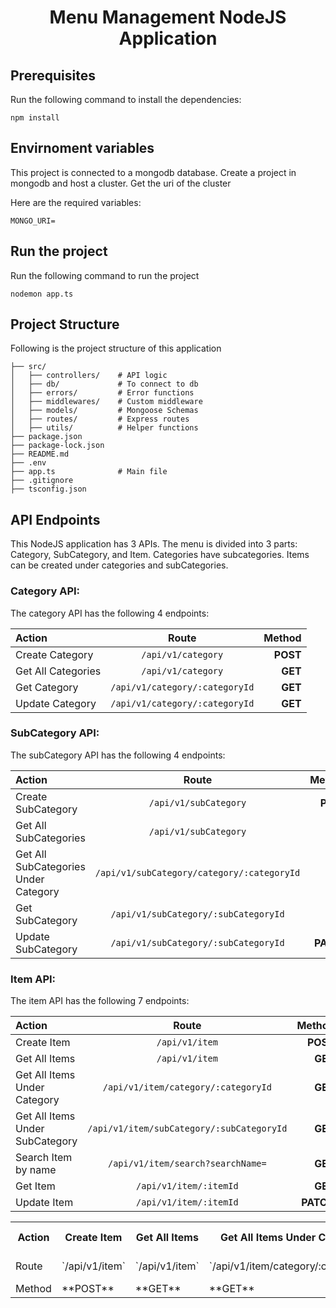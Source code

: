 <h1 display="flex" align="center">Menu Management NodeJS Application</h1>

## Prerequisites

Run the following command to install the dependencies:

```npm install```


## Envirnoment variables

This project is connected to a mongodb database. Create a project in mongodb and host a cluster. Get the uri of the cluster

Here are the required variables:

```MONGO_URI=```


## Run the project

Run the following command to run the project

```nodemon app.ts```


## Project Structure

Following is the project structure of this application

```
├── src/
│   ├── controllers/    # API logic
│   ├── db/             # To connect to db
│   ├── errors/         # Error functions
│   ├── middlewares/    # Custom middleware
│   ├── models/         # Mongoose Schemas
│   ├── routes/         # Express routes
│   ├── utils/          # Helper functions
├── package.json
├── package-lock.json
├── README.md
├── .env
├── app.ts              # Main file
├── .gitignore
├── tsconfig.json
```


## API Endpoints

This NodeJS application has 3 APIs. The menu is divided into 3 parts: Category, SubCategory, and Item. Categories have subcategories. Items can be created under categories and subCategories.

### Category API:

The category API has the following 4 endpoints:

| Action |  Route  | Method |
|:-----|:--------:|------:|
| Create Category   | `/api/v1/category` | **POST** |
| Get All Categories   |  `/api/v1/category`  |   **GET** |
| Get Category   | `/api/v1/category/:categoryId` |    **GET** |
| Update Category   | `/api/v1/category/:categoryId` |    **GET** |

### SubCategory API:

The subCategory API has the following 4 endpoints:

| Action |  Route  | Method |
|:-----|:--------:|------:|
| Create SubCategory   | `/api/v1/subCategory` | **POST** |
| Get All SubCategories   |  `/api/v1/subCategory`  |   **GET** |
| Get All SubCategories Under Category   | `/api/v1/subCategory/category/:categoryId` |    **GET** |
| Get SubCategory   | `/api/v1/subCategory/:subCategoryId` |    **GET** |
| Update SubCategory   | `/api/v1/subCategory/:subCategoryId` |    **PATCH** |



### Item API:

The item API has the following 7 endpoints:

| Action |  Route  | Method |
|:-----|:--------:|------:|
| Create Item   | `/api/v1/item` | **POST** |
| Get All Items   |  `/api/v1/item`  |   **GET** |
| Get All Items Under Category   | `/api/v1/item/category/:categoryId` |    **GET** |
| Get All Items Under SubCategory   | `/api/v1/item/subCategory/:subCategoryId` |    **GET** |
| Search Item by name   | `/api/v1/item/search?searchName=` |    **GET** |
| Get Item   | `/api/v1/item/:itemId` |    **GET** |
| Update Item   | `/api/v1/item/:itemId` |    **PATCH** |

<table style="width:100%">
  <tr>
    <th>Action</th>
    <th>Create Item</th>
    <th>Get All Items</th>
    <th>Get All Items Under Category</th>
    <th>Get All Items Under SubCategory</th>
    <th>Search Item by name</th>
    <th>Get Item</th>
    <th>Update Item</th>
  </tr>
  <tr>
    <td>Route</td>
    <td>`/api/v1/item`</td>
    <td>`/api/v1/item`</td>
    <td>`/api/v1/item/category/:categoryId`</td>
    <td>`/api/v1/item/subCategory/:subCategoryId`</td>
    <td>`/api/v1/item/search?searchName=`</td>
    <td>`/api/v1/item/:itemId`</td>
    <td>`/api/v1/item/:itemId`</td>
  </tr>
  <tr>
    <td>Method</td>
    <td>**POST**</td>
    <td>**GET**</td>
    <td>**GET**</td>
    <td>**GET**</td>
    <td>**GET**</td>
    <td>**GET**</td>
    <td>**PATCH**</td>
  </tr>
</table>
